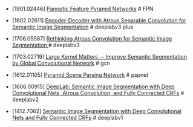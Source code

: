 
- [1901.02446] [Panoptic Feature Pyramid Networks](https://arxiv.org/abs/1901.02446) # FPN

- [1802.02611] [Encoder-Decoder with Atrous Separable
Convolution for Semantic Image Segmentation](https://arxiv.org/abs/1802.02611) # deeplabv3 plus

- [1706.05587] [Rethinking Atrous Convolution for Semantic Image Segmentation
](https://arxiv.org/abs/1706.05587v3) # deeplabv3


- [1703.02719] [Large Kernel Matters -- Improve Semantic Segmentation by Global Convolutional Network](https://arxiv.org/abs/1703.02719) # gcn

- [1612.01105] [Pyramid Scene Parsing Network](https://arxiv.org/abs/1612.01105) # pspnet

- [1606.00915] [DeepLab: Semantic Image Segmentation with Deep Convolutional Nets, Atrous Convolution, and Fully Connected CRFs](https://arxiv.org/abs/1606.00915) #  deeplabv2

- [1412.7062] [Semantic Image Segmentation with Deep Convolutional Nets and Fully Connected CRFs](https://arxiv.org/abs/1412.7062) # deeplabv1
